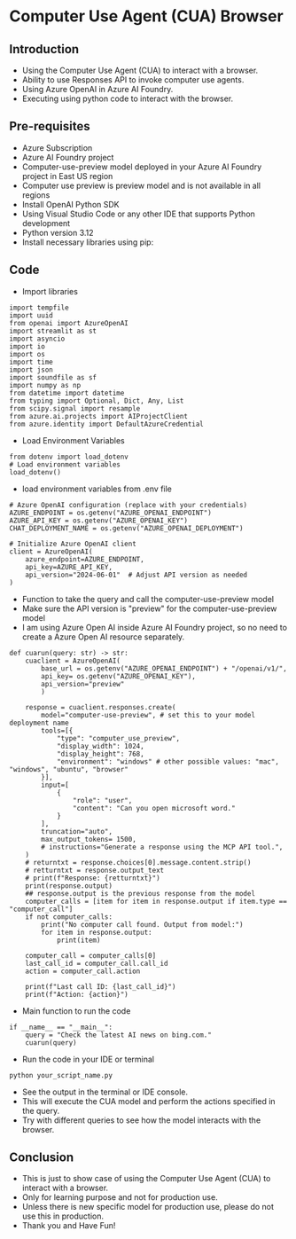 # Computer Use Agent (CUA) Browser

## Introduction

- Using the Computer Use Agent (CUA) to interact with a browser.
- Ability to use Responses API to invoke computer use agents.
- Using Azure OpenAI in Azure AI Foundry.
- Executing using python code to interact with the browser.

## Pre-requisites

- Azure Subscription
- Azure AI Foundry project
- Computer-use-preview model deployed in your Azure AI Foundry project in East US region
- Computer use preview is preview model and is not available in all regions
- Install OpenAI Python SDK
- Using Visual Studio Code or any other IDE that supports Python development
- Python version 3.12
- Install necessary libraries using pip:

## Code 

- Import libraries

```
import tempfile
import uuid
from openai import AzureOpenAI
import streamlit as st
import asyncio
import io
import os
import time
import json
import soundfile as sf
import numpy as np
from datetime import datetime
from typing import Optional, Dict, Any, List
from scipy.signal import resample
from azure.ai.projects import AIProjectClient
from azure.identity import DefaultAzureCredential
```

- Load Environment Variables

```
from dotenv import load_dotenv
# Load environment variables
load_dotenv()
```

- load environment variables from .env file

```
# Azure OpenAI configuration (replace with your credentials)
AZURE_ENDPOINT = os.getenv("AZURE_OPENAI_ENDPOINT")
AZURE_API_KEY = os.getenv("AZURE_OPENAI_KEY")
CHAT_DEPLOYMENT_NAME = os.getenv("AZURE_OPENAI_DEPLOYMENT")

# Initialize Azure OpenAI client
client = AzureOpenAI(
    azure_endpoint=AZURE_ENDPOINT,
    api_key=AZURE_API_KEY,
    api_version="2024-06-01"  # Adjust API version as needed
)
```

- Function to take the query and call the computer-use-preview model
- Make sure the API version is "preview" for the computer-use-preview model
- I am using Azure Open AI inside Azure AI Foundry project, so no need to create a Azure Open AI resource separately.

```
def cuarun(query: str) -> str:
    cuaclient = AzureOpenAI(  
        base_url = os.getenv("AZURE_OPENAI_ENDPOINT") + "/openai/v1/",  
        api_key= os.getenv("AZURE_OPENAI_KEY"),
        api_version="preview"
        )

    response = cuaclient.responses.create(
        model="computer-use-preview", # set this to your model deployment name
        tools=[{
            "type": "computer_use_preview",
            "display_width": 1024,
            "display_height": 768,
            "environment": "windows" # other possible values: "mac", "windows", "ubuntu", "browser"
        }],
        input=[
            {
                "role": "user",
                "content": "Can you open microsoft word."
            }
        ],
        truncation="auto",
        max_output_tokens= 1500,
        # instructions="Generate a response using the MCP API tool.",
    )
    # returntxt = response.choices[0].message.content.strip()
    # retturntxt = response.output_text
    # print(f"Response: {retturntxt}")
    print(response.output)
    ## response.output is the previous response from the model
    computer_calls = [item for item in response.output if item.type == "computer_call"]
    if not computer_calls:
        print("No computer call found. Output from model:")
        for item in response.output:
            print(item)

    computer_call = computer_calls[0]
    last_call_id = computer_call.call_id
    action = computer_call.action

    print(f"Last call ID: {last_call_id}")
    print(f"Action: {action}")
```

- Main function to run the code

```
if __name__ == "__main__":
    query = "Check the latest AI news on bing.com."
    cuarun(query)
```

- Run the code in your IDE or terminal

```
python your_script_name.py
```

- See the output in the terminal or IDE console.
- This will execute the CUA model and perform the actions specified in the query.
- Try with different queries to see how the model interacts with the browser.

## Conclusion

- This is just to show case of using the Computer Use Agent (CUA) to interact with a browser.
- Only for learning purpose and not for production use.
- Unless there is new specific model for production use, please do not use this in production.
- Thank you and Have Fun!